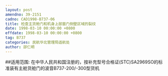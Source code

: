 ```yaml
---
layout: post
amendno: 39-2151
cadno: CAD1998-B737-06
title: 检查主货舱门和机身上部窗门侧壁区域的裂纹
date: 1998-03-10 00:00:00 +0800
effdate: 1998-03-10 00:00:00 +0800
tag: B737
categories: 民航华北管理局适航处
author: 邵仁明
---
```


##适用范围:
在中华人民共和国注册的，按补充型号合格证(STC)SA2969SO的标准装有主舱货舱门的波音B737-200/-300型货机

